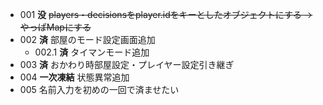 + 001 __没__ ~~players・decisionsをplayer.idをキーとしたオブジェクトにする ->やっぱMapにする~~
+ 002 __済__ 部屋のモード設定画面追加
    + 002.1 __済__ タイマンモード追加
+ 003 __済__ おかわり時部屋設定・プレイヤー設定引き継ぎ
+ 004 __一次凍結__ 状態異常追加
+ 005 名前入力を初めの一回で済ませたい